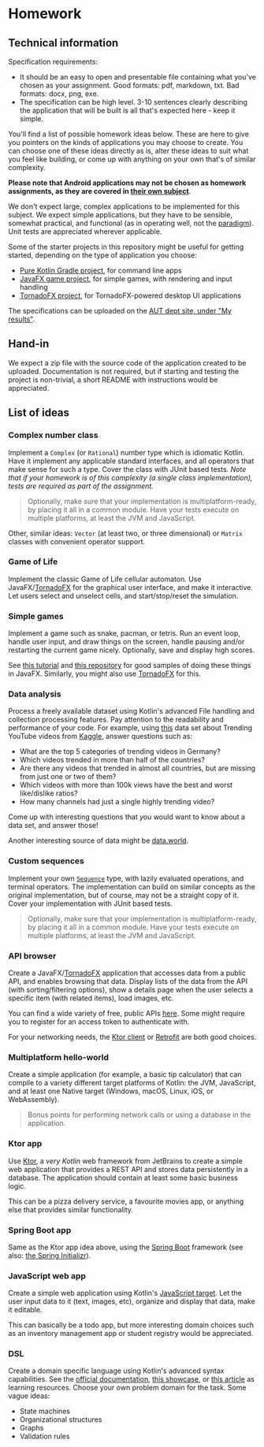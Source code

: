 # Homework

## Technical information

Specification requirements:

- It should be an easy to open and presentable file containing what you've chosen as your assignment. Good formats: pdf, markdown, txt. Bad formats: docx, png, exe.
- The specification can be high level. 3-10 sentences clearly describing the application that will be built is all that's expected here - keep it simple.

You'll find a list of possible homework ideas below. These are here to give you pointers on the kinds of applications you may choose to create. You can choose one of these ideas directly as is, alter these ideas to suit what you feel like building, or come up with anything on your own that's of similar complexity.

**Please note that Android applications may not be chosen as homework assignments, as they are covered in [their own subject](https://www.aut.bme.hu/Course/android)**.

We don't expect large, complex applications to be implemented for this subject. We expect simple applications, but they have to be sensible, somewhat practical, and functional (as in operating well, not the [paradigm](https://en.wikipedia.org/wiki/Functional_programming)). Unit tests are appreciated wherever applicable.

Some of the starter projects in this repository might be useful for getting started, depending on the type of application you choose:

- [Pure Kotlin Gradle project](projects/starters/kotlin-gradle-starter), for command line apps
- [JavaFX game project](projects/starters/javafx-game-starter), for simple games, with rendering and input handling
- [TornadoFX project](projects/starters/tornadofx-starter), for TornadoFX-powered desktop UI applications

The specifications can be uploaded on the [AUT dept site, under "My results"](https://www.aut.bme.hu/Members/MyResults.aspx).

## Hand-in

We expect a zip file with the source code of the application created to be uploaded. Documentation is not required, but if starting and testing the project is non-trivial, a short README with instructions would be appreciated.

## List of ideas

### Complex number class

Implement a `Complex` (or `Rational`) number type which is idiomatic Kotlin. Have it implement any applicable standard interfaces, and all operators that make sense for such a type. Cover the class with JUnit based tests. *Note that if your homework is of this complexity (a single class implementation), tests are required as part of the assignment.*

>Optionally, make sure that your implementation is multiplatform-ready, by placing it all in a common module. Have your tests execute on multiple platforms, at least the JVM and JavaScript.

Other, similar ideas: `Vector` (at least two, or three dimensional) or `Matrix` classes with convenient operator support.

### Game of Life

Implement the classic Game of Life cellular automaton. Use JavaFX/[TornadoFX](https://tornadofx.io/) for the graphical user interface, and make it interactive. Let users select and unselect cells, and start/stop/reset the simulation.

### Simple games

Implement a game such as snake, pacman, or tetris. Run an event loop, handle user input, and draw things on the screen, handle pausing and/or restarting the current game nicely. Optionally, save and display high scores.

See [this tutorial](https://gamedevelopment.tutsplus.com/tutorials/introduction-to-javafx-for-game-development--cms-23835) and [this repository](https://github.com/tutsplus/Introduction-to-JavaFX-for-Game-Development) for good samples of doing these things in JavaFX. Similarly, you might also use [TornadoFX](https://tornadofx.io/) for this.

### Data analysis

Process a freely available dataset using Kotlin's advanced File handling and collection processing features. Pay attention to the readability and performance of your code. For example, using [this](https://www.kaggle.com/datasnaek/youtube-new) data set about Trending YouTube videos from [Kaggle](https://www.kaggle.com), answer questions such as:

- What are the top 5 categories of trending videos in Germany?
- Which videos trended in more than half of the countries?
- Are there any videos that trended in almost all countries, but are missing from just one or two of them?
- Which videos with more than 100k views have the best and worst like/dislike ratios?
- How many channels had just a single highly trending video?

Come up with interesting questions that *you* would want to know about a data set, and answer those!

Another interesting source of data might be [data.world](https://data.world/datasets/open-data).

### Custom sequences

Implement your own [`Sequence`](https://kotlinlang.org/docs/reference/sequences.html) type, with lazily evaluated operations, and terminal operators. The implementation can build on similar concepts as the original implementation, but of course, may not be a straight copy of it. Cover your implementation with JUnit based tests.

>Optionally, make sure that your implementation is multiplatform-ready, by placing it all in a common module. Have your tests execute on multiple platforms, at least the JVM and JavaScript.

### API browser

Create a JavaFX/[TornadoFX](https://tornadofx.io/) application that accesses data from a public API, and enables browsing that data. Display lists of the data from the API (with sorting/filtering options), show a details page when the user selects a specific item (with related items), load images, etc.

You can find a wide variety of free, public APIs [here](https://github.com/public-apis/public-apis). Some might require you to register for an access token to authenticate with.

For your networking needs, the [Ktor client](https://ktor.io/clients/http-client.html) or [Retrofit](https://square.github.io/retrofit/) are both good choices.

### Multiplatform hello-world

Create a simple application (for example, a basic tip calculator) that can compile to a variety different target platforms of Kotlin: the JVM, JavaScript, and at least one Native target (Windows, macOS, Linux, iOS, or WebAssembly).

>Bonus points for performing network calls or using a database in the application.

### Ktor app

Use [Ktor](https://ktor.io/), a *very Kotlin* web framework from JetBrains to create a simple web application that provides a REST API and stores data persistently in a database. The application should contain at least some basic business logic.

This can be a pizza delivery service, a favourite movies app, or anything else that provides similar functionality.

### Spring Boot app

Same as the Ktor app idea above, using the [Spring Boot](https://spring.io/projects/spring-boot) framework (see also: [the Spring Initializr](https://start.spring.io/)).

### JavaScript web app

Create a simple web application using Kotlin's [JavaScript target](https://kotlinlang.org/docs/reference/js-overview.html). Let the user input data to it (text, images, etc), organize and display that data, make it editable.

This can basically be a todo app, but more interesting domain choices such as an inventory management app or student registry would be appreciated.

### DSL

Create a domain specific language using Kotlin's advanced syntax capabilities. See the [official documentation](https://kotlinlang.org/docs/reference/type-safe-builders.html), [this showcase](https://www.grokkingandroid.com/creating-kotlin-dsls/), or [this article](https://zsmb.co/kotlin-dsl-design-with-village-dsl/) as learning resources. Choose your own problem domain for the task. Some vague ideas:
 
- State machines
- Organizational structures
- Graphs
- Validation rules
